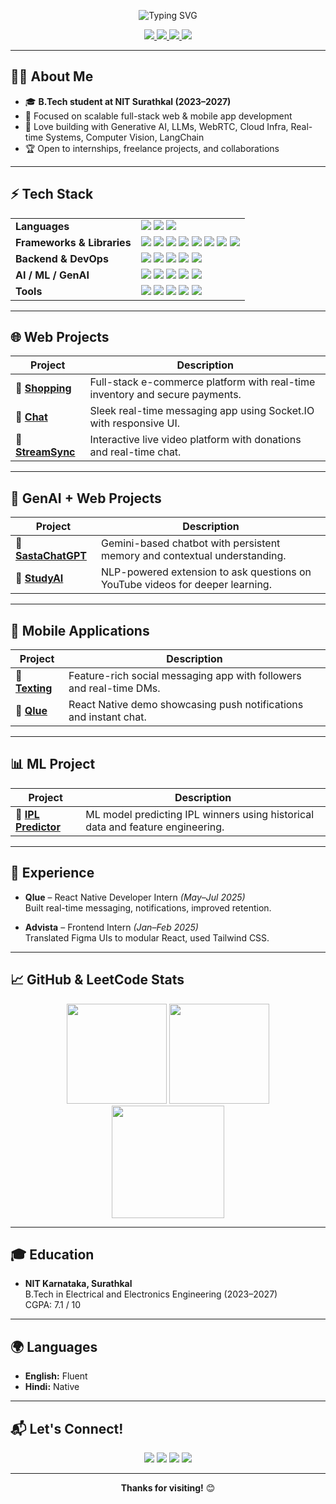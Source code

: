 <!-- Banner -->
<p align="center">
  <img src="https://readme-typing-svg.demolab.com?font=Fira+Code&duration=3000&pause=1000&color=F7D747&center=true&vCenter=true&width=435&lines=Hi+%F0%9F%91%8B%2C+I'm+Kushagra+Tiwari!;Full-stack+Developer+%7C+AI+Enthusiast;Open+to+collaborations+and+learning+new+tech!" alt="Typing SVG" />
</p>

<p align="center">
  <a href="https://www.linkedin.com/in/kushagra-tiwari-aa2354283/" target="_blank">
    <img src="https://img.shields.io/badge/LinkedIn-0A66C2?style=for-the-badge&logo=linkedin&logoColor=white" />
  </a>
  <a href="https://kushagraportfolio12.netlify.app/" target="_blank">
    <img src="https://img.shields.io/badge/Portfolio-222222?style=for-the-badge&logo=firefox-browser&logoColor=white" />
  </a>
  <a href="mailto:kushagratiwari.231ee128@nitk.edu.in" target="_blank">
    <img src="https://img.shields.io/badge/Gmail-EA4335?style=for-the-badge&logo=gmail&logoColor=white" />
  </a>
  <a href="https://leetcode.com/Kushagra124/" target="_blank">
    <img src="https://img.shields.io/badge/Leetcode-FFA116?style=for-the-badge&logo=leetcode&logoColor=white" />
  </a>
</p>

---

## 👨‍💻 About Me

- 🎓 **B.Tech student at NIT Surathkal (2023–2027)**
- 🌱 Focused on scalable full-stack web & mobile app development
- 🤖 Love building with Generative AI, LLMs, WebRTC, Cloud Infra, Real-time Systems, Computer Vision, LangChain
- 🏆 Open to internships, freelance projects, and collaborations

---

## ⚡ Tech Stack

<table>
  <tr>
    <td><b>Languages</b></td>
    <td>
      <img src="https://img.shields.io/badge/Python-3776AB?style=flat&logo=python&logoColor=white"/>
      <img src="https://img.shields.io/badge/C++-00599C?style=flat&logo=c%2B%2B&logoColor=white"/>
      <img src="https://img.shields.io/badge/JavaScript-F7DF1E?style=flat&logo=javascript&logoColor=black"/>
    </td>
  </tr>
  <tr>
    <td><b>Frameworks & Libraries</b></td>
    <td>
      <img src="https://img.shields.io/badge/React-20232A?style=flat&logo=react&logoColor=61DAFB"/>
      <img src="https://img.shields.io/badge/React_Native-20232A?style=flat&logo=react&logoColor=61DAFB"/>
      <img src="https://img.shields.io/badge/Next.js-000?style=flat&logo=nextdotjs&logoColor=white"/>
      <img src="https://img.shields.io/badge/Node.js-339933?style=flat&logo=node.js&logoColor=white"/>
      <img src="https://img.shields.io/badge/Express.js-000?style=flat&logo=express&logoColor=white"/>
      <img src="https://img.shields.io/badge/Tailwind_CSS-38B2AC?style=flat&logo=tailwindcss&logoColor=white"/>
      <img src="https://img.shields.io/badge/Socket.IO-010101?style=flat&logo=socket.io&logoColor=white"/>
      <img src="https://img.shields.io/badge/FastAPI-009688?style=flat&logo=fastapi&logoColor=white"/>
    </td>
  </tr>
  <tr>
    <td><b>Backend & DevOps</b></td>
    <td>
      <img src="https://img.shields.io/badge/MongoDB-47A248?style=flat&logo=mongodb&logoColor=white"/>
      <img src="https://img.shields.io/badge/PostgreSQL-4169E1?style=flat&logo=postgresql&logoColor=white"/>
      <img src="https://img.shields.io/badge/Firebase-FFCA28?style=flat&logo=firebase&logoColor=black"/>
      <img src="https://img.shields.io/badge/Docker-2496ED?style=flat&logo=docker&logoColor=white"/>
      <img src="https://img.shields.io/badge/Nginx-009639?style=flat&logo=nginx&logoColor=white"/>
    </td>
  </tr>
  <tr>
    <td><b>AI / ML / GenAI</b></td>
    <td>
      <img src="https://img.shields.io/badge/OpenCV-5C3EE8?style=flat&logo=opencv&logoColor=white"/>
      <img src="https://img.shields.io/badge/LangChain-000000?style=flat"/>
      <img src="https://img.shields.io/badge/LLMs-6e57e0?style=flat"/>
      <img src="https://img.shields.io/badge/Google_Gemini-4285F4?style=flat&logo=google&logoColor=white"/>
      <img src="https://img.shields.io/badge/OpenAI_API-412991?style=flat&logo=openai&logoColor=white"/>
    </td>
  </tr>
  <tr>
    <td><b>Tools</b></td>
    <td>
      <img src="https://img.shields.io/badge/Git-F05032?style=flat&logo=git&logoColor=white"/>
      <img src="https://img.shields.io/badge/GitHub-181717?style=flat&logo=github&logoColor=white"/>
      <img src="https://img.shields.io/badge/VS_Code-007ACC?style=flat&logo=visual%20studio%20code&logoColor=white"/>
      <img src="https://img.shields.io/badge/Figma-F24E1E?style=flat&logo=figma&logoColor=white"/>
      <img src="https://img.shields.io/badge/Postman-FF6C37?style=flat&logo=postman&logoColor=white"/>
    </td>
  </tr>
</table>

---

## 🌐 Web Projects

| Project | Description |
|--------|-------------|
| 🔗 [**Shopping**](https://github.com/Kushagra1122/Shopping) | Full-stack e-commerce platform with real-time inventory and secure payments. |
| 🔗 [**Chat**](https://github.com/Kushagra1122/Chat) | Sleek real-time messaging app using Socket.IO with responsive UI. |
| 🔗 [**StreamSync**](https://github.com/Kushagra1122/StreamSync) | Interactive live video platform with donations and real-time chat. |

---

## 🤖 GenAI + Web Projects

| Project | Description |
|--------|-------------|
| 🔗 [**SastaChatGPT**](https://github.com/Kushagra1122/SastaChatGPT) | Gemini-based chatbot with persistent memory and contextual understanding. |
| 🔗 [**StudyAI**](https://github.com/Kushagra1122/StudyAI) | NLP-powered extension to ask questions on YouTube videos for deeper learning. |

---

## 📱 Mobile Applications

| Project | Description |
|--------|-------------|
| 🔗 [**Texting**](https://github.com/Kushagra1122/Texting) | Feature-rich social messaging app with followers and real-time DMs. |
| 🔗 [**Qlue**](https://github.com/Kushagra1122/Qlue-Demo) | React Native demo showcasing push notifications and instant chat. |

---

## 📊 ML Project

| Project | Description |
|--------|-------------|
| 🔗 [**IPL Predictor**](https://github.com/Kushagra1122/Ipl) | ML model predicting IPL winners using historical data and feature engineering. |

---
## 💼 Experience

- **Qlue** – React Native Developer Intern _(May–Jul 2025)_  
  Built real-time messaging, notifications, improved retention.

- **Advista** – Frontend Intern _(Jan–Feb 2025)_  
  Translated Figma UIs to modular React, used Tailwind CSS.

---

## 📈 GitHub & LeetCode Stats

<div align="center">
  <img src="https://github-readme-stats.vercel.app/api?username=Kushagra1122&show_icons=true&theme=radical" height="160"/>
  <img src="https://github-readme-streak-stats.herokuapp.com/?user=Kushagra1122&theme=radical" height="160"/>
  <br>
  <img src="https://leetcard.jacoblin.cool/Kushagra124?theme=unicorn&ext=contest" height="180"/>
</div>

---

## 🎓 Education

- **NIT Karnataka, Surathkal**  
  B.Tech in Electrical and Electronics Engineering (2023–2027)  
  CGPA: 7.1 / 10

---

## 🌍 Languages

- **English:** Fluent  
- **Hindi:** Native

---

## 📬 Let's Connect!

<p align="center">
  <a href="mailto:kushagratiwari.231ee128@nitk.edu.in"><img src="https://img.shields.io/badge/Gmail-EA4335?style=for-the-badge&logo=gmail&logoColor=white"/></a>
  <a href="https://www.linkedin.com/in/kushagra-tiwari-aa2354283/"><img src="https://img.shields.io/badge/LinkedIn-0A66C2?style=for-the-badge&logo=linkedin&logoColor=white"/></a>
  <a href="https://leetcode.com/Kushagra124/"><img src="https://img.shields.io/badge/Leetcode-F89F1B?style=for-the-badge&logo=leetcode&logoColor=white"/></a>
  <a href="https://kushagraportfolio12.netlify.app/"><img src="https://img.shields.io/badge/Portfolio-222222?style=for-the-badge&logo=firefox-browser&logoColor=white"/></a>
</p>

---

<p align="center">
  <b>Thanks for visiting!</b> 😊
</p>
